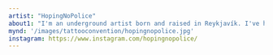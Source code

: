 ```yaml
---
artist: "HopingNoPolice"
about1: "I'm an underground artist born and raised in Reykjavík. I've had a keen interest in all things artistic since early childhood which developed into a passion for graffiti and drawings by the age of ten. My love of graffiti eventually had me seek out an art school which then led me to discover the world of tattoos few years ago. I started out doing a lot of blackwork, ignorant style, and traditional style tattoos but have constantly been developing my style as the years go on. I draw a lot of inspiration from my regular travels through mainland Europe, with the techno, rave and graffiti scenes being the biggest contributors to my art. I hope you enjoy exploring my work at LungA."
mynd: '/images/tattooconvention/hopingnopolice.jpg'
instagram: https://www.instagram.com/hopingnopolice/
---
```

